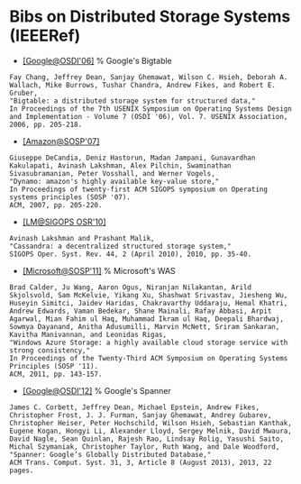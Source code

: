 # Bibs on Distributed Storage Systems (IEEERef)

- [[Google@OSDI'06]](http://dl.acm.org/citation.cfm?id=1267323) % Google's Bigtable
```
Fay Chang, Jeffrey Dean, Sanjay Ghemawat, Wilson C. Hsieh, Deborah A. Wallach, Mike Burrows, Tushar Chandra, Andrew Fikes, and Robert E. Gruber,
"Bigtable: a distributed storage system for structured data,"
In Proceedings of the 7th USENIX Symposium on Operating Systems Design and Implementation - Volume 7 (OSDI '06), Vol. 7. USENIX Association, 2006, pp. 205-218.
```

- [[Amazon@SOSP'07]](http://dl.acm.org/citation.cfm?id=1294281)
```
Giuseppe DeCandia, Deniz Hastorun, Madan Jampani, Gunavardhan Kakulapati, Avinash Lakshman, Alex Pilchin, Swaminathan Sivasubramanian, Peter Vosshall, and Werner Vogels, 
"Dynamo: amazon's highly available key-value store," 
In Proceedings of twenty-first ACM SIGOPS symposium on Operating systems principles (SOSP '07). 
ACM, 2007, pp. 205-220.
```

- [[LM@SIGOPS OSR'10]](http://dl.acm.org/citation.cfm?id=1773922)
```
Avinash Lakshman and Prashant Malik,
"Cassandra: a decentralized structured storage system," 
SIGOPS Oper. Syst. Rev. 44, 2 (April 2010), 2010, pp. 35-40.
```

- [[Microsoft@SOSP'11]](http://dl.acm.org/citation.cfm?id=2043571)  % Microsoft's WAS
```
Brad Calder, Ju Wang, Aaron Ogus, Niranjan Nilakantan, Arild Skjolsvold, Sam McKelvie, Yikang Xu, Shashwat Srivastav, Jiesheng Wu, Huseyin Simitci, Jaidev Haridas, Chakravarthy Uddaraju, Hemal Khatri, Andrew Edwards, Vaman Bedekar, Shane Mainali, Rafay Abbasi, Arpit Agarwal, Mian Fahim ul Haq, Muhammad Ikram ul Haq, Deepali Bhardwaj, Sowmya Dayanand, Anitha Adusumilli, Marvin McNett, Sriram Sankaran, Kavitha Manivannan, and Leonidas Rigas,
"Windows Azure Storage: a highly available cloud storage service with strong consistency,"
In Proceedings of the Twenty-Third ACM Symposium on Operating Systems Principles (SOSP '11). 
ACM, 2011, pp. 143-157.
```

- [[Google@OSDI'12]](http://dl.acm.org/citation.cfm?id=2491245)  % Google's Spanner
```
James C. Corbett, Jeffrey Dean, Michael Epstein, Andrew Fikes, Christopher Frost, J. J. Furman, Sanjay Ghemawat, Andrey Gubarev, Christopher Heiser, Peter Hochschild, Wilson Hsieh, Sebastian Kanthak, Eugene Kogan, Hongyi Li, Alexander Lloyd, Sergey Melnik, David Mwaura, David Nagle, Sean Quinlan, Rajesh Rao, Lindsay Rolig, Yasushi Saito, Michal Szymaniak, Christopher Taylor, Ruth Wang, and Dale Woodford, 
"Spanner: Google’s Globally Distributed Database," 
ACM Trans. Comput. Syst. 31, 3, Article 8 (August 2013), 2013, 22 pages.
```
